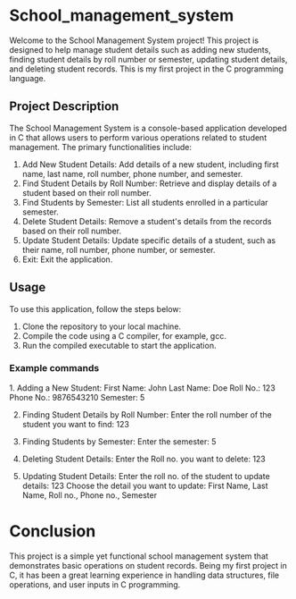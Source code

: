 # School_management_system
Welcome to the School Management System project! This project is designed to help manage student details such as adding new students, finding student details by roll number or semester, updating student details, and deleting student records. This is my first project in the C programming language.

<h2>Project Description</h2>
The School Management System is a console-based application developed in C that allows users to perform various operations related to student management. The primary functionalities include:

1. Add New Student Details: Add details of a new student, including first name, last name, roll number, phone number, and semester.
2. Find Student Details by Roll Number: Retrieve and display details of a student based on their roll number.
3. Find Students by Semester: List all students enrolled in a particular semester.
4. Delete Student Details: Remove a student's details from the records based on their roll number.
5. Update Student Details: Update specific details of a student, such as their name, roll number, phone number, or semester.
6. Exit: Exit the application.

<h2>Usage</h2>
To use this application, follow the steps below:

1. Clone the repository to your local machine.
2. Compile the code using a C compiler, for example, gcc.
3. Run the compiled executable to start the application.

<h3>Example commands</h3>
1. Adding a New Student:
   First Name: John
   Last Name: Doe
   Roll No.: 123
   Phone No.: 9876543210
   Semester: 5

2. Finding Student Details by Roll Number:
   Enter the roll number of the student you want to find: 123

3. Finding Students by Semester:
   Enter the semester: 5

4. Deleting Student Details:
   Enter the Roll no. you want to delete: 123

5. Updating Student Details:
   Enter the roll no. of the student to update details: 123
   Choose the detail you want to update: First Name, Last Name, Roll no., Phone no., Semester

# Conclusion
This project is a simple yet functional school management system that demonstrates basic operations on student records. Being my first project in C, it has been a great learning experience in handling data structures, file operations, and user inputs in C programming.
